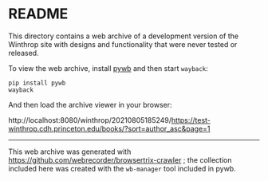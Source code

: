 # README

This directory contains a web archive of a development version of the Winthrop site with designs and functionality that were never tested or released.

To view the web archive, install [pywb](https://github.com/webrecorder/pywb) and then start `wayback`:

```
pip install pywb
wayback
```

And then load the archive viewer in your browser:

http://localhost:8080/winthrop/20210805185249/https://test-winthrop.cdh.princeton.edu/books/?sort=author_asc&page=1

---

This web archive was generated with https://github.com/webrecorder/browsertrix-crawler ; the collection included here was created with the `wb-manager` tool included in pywb.


